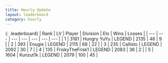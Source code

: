 ```yaml
---
title: Hourly Update
layout: leaderboard
category: hourly
---
```


{: .leaderboard}
| Rank | LV | Player | Division | Elo | Wins | Losses |
| --- | --- | --- | --- | --- | --- | --- |
| <span data-change="0">1</span> | 3161 | <span title="ID: 164871">Hungry YuYu</span> | LEGEND | <span data-change="0">2135</span> | <span data-change="0">46</span> | <span data-change="0">9</span> |
| <span data-change="1">2</span> | 393 | <span title="ID: 623502">Enugie</span> | LEGEND | <span data-change="31">2115</span> | <span data-change="5">68</span> | <span data-change="0">22</span> |
| <span data-change="-1">3</span> | 235 | <span title="ID: 619928">Callisto</span> | LEGEND | <span data-change="8">2092</span> | <span data-change="1">30</span> | <span data-change="0">7</span> |
| <span data-change="1">4</span> | 135 | <span title="ID: 196788">FriskyTheFrisk1</span> | LEGEND | <span data-change="11">2083</span> | <span data-change="2">36</span> | <span data-change="0">2</span> |
| <span data-change="-1">5</span> | 1604 | <span title="ID: 392407">Kunzut1k</span> | LEGEND | <span data-change="0">2079</span> | <span data-change="0">100</span> | <span data-change="0">45</span> |